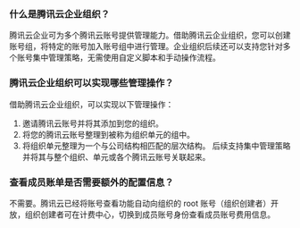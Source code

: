 
### 什么是腾讯云企业组织？
腾讯云企业可为多个腾讯云账号提供管理能力。借助腾讯云企业组织，您可以创建账号组，将特定的账号加入账号组中进行管理。企业组织后续还可以支持您针对多个账号集中管理策略，无需使用自定义脚本和手动操作流程。


### 腾讯云企业组织可以实现哪些管理操作？
借助腾讯云企业组织，可以实现以下管理操作：
1. 邀请腾讯云账号并将其添加到您的组织。
2. 将您的腾讯云账号整理到被称为组织单元的组中。
3. 将组织单元整理为一个与公司结构相匹配的层次结构。
后续支持集中管理策略并将其与整个组织、单元或各个腾讯云账号关联起来。

### 查看成员账单是否需要额外的配置信息？
不需要。腾讯云已经将账号查看功能自动向组织的 root 账号（组织创建者）开放，组织创建者可在计费中心，切换到成员账号身份查看成员账号费用信息。


